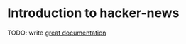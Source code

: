 # Introduction to hacker-news

TODO: write [great documentation](http://jacobian.org/writing/what-to-write/)
